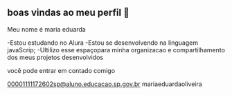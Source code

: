 ## boas vindas ao meu perfil 💙

Meu nome é maria eduarda

-Estou estudando no Alura
-Estou se desenvolvendo na linguagem javaScrip;
-Ultilizo esse espaçopara minha organizacao e compartilhamento dos meus projetos desenvolvidos

você pode entrar em contado comigo 

00001111172602sp@aluno.educacao.sp.gov.br
mariaeduardaoliveira
